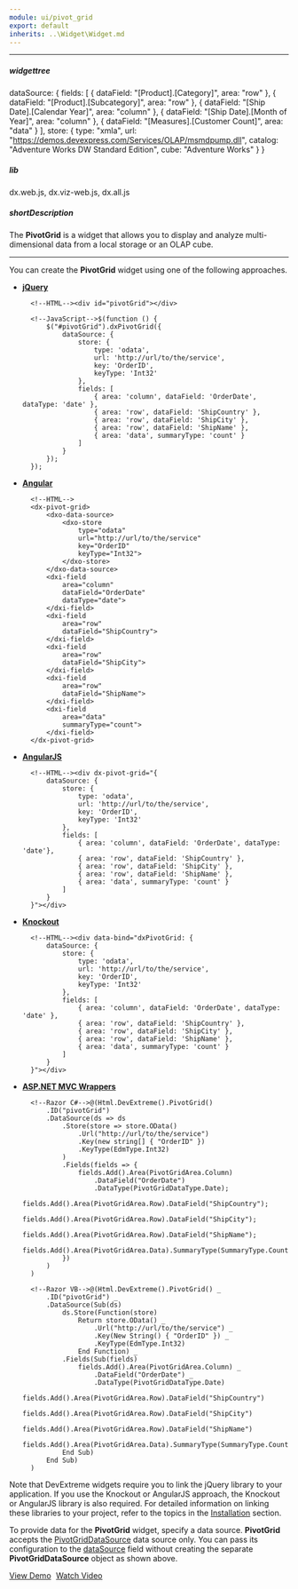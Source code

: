 ```yaml
---
module: ui/pivot_grid
export: default
inherits: ..\Widget\Widget.md
---
```

---
##### widgettree
dataSource: {
        fields: [
            { dataField: "[Product].[Category]", area: "row" },
            { dataField: "[Product].[Subcategory]", area: "row" },
            { dataField: "[Ship Date].[Calendar Year]", area: "column" },
            { dataField: "[Ship Date].[Month of Year]", area: "column" },
            { dataField: "[Measures].[Customer Count]", area: "data" }
        ],
        store: {
            type: "xmla",
            url: "https://demos.devexpress.com/Services/OLAP/msmdpump.dll",
            catalog: "Adventure Works DW Standard Edition",
            cube: "Adventure Works"
        }
    }

##### lib
dx.web.js, dx.viz-web.js, dx.all.js

##### shortDescription
The **PivotGrid** is a widget that allows you to display and analyze multi-dimensional data from a local storage or an OLAP cube.

---
You can create the **PivotGrid** widget using one of the following approaches.

- [**jQuery**](/concepts/00%20Getting%20Started/10%20Widget%20Basics%20-%20jQuery/01%20Create%20and%20Configure%20a%20Widget.md '/Documentation/Guide/Getting_Started/Widget_Basics_-_jQuery/Create_and_Configure_a_Widget/')  

        <!--HTML--><div id="pivotGrid"></div>

        <!--JavaScript-->$(function () {
            $("#pivotGrid").dxPivotGrid({
                dataSource: {
                    store: {
                        type: 'odata',
                        url: 'http://url/to/the/service',
                        key: 'OrderID',
                        keyType: 'Int32'
                    },
                    fields: [
                        { area: 'column', dataField: 'OrderDate', dataType: 'date' },
                        { area: 'row', dataField: 'ShipCountry' },
                        { area: 'row', dataField: 'ShipCity' },
                        { area: 'row', dataField: 'ShipName' },
                        { area: 'data', summaryType: 'count' }
                    ]
                }
            });
        });

- [**Angular**](/concepts/00%20Getting%20Started/15%20Widget%20Basics%20-%20Angular/01%20Create%20and%20Configure%20a%20Widget.md '/Documentation/Guide/Getting_Started/Widget_Basics_-_Angular/Create_and_Configure_a_Widget/')  

        <!--HTML-->
        <dx-pivot-grid>
            <dxo-data-source>
                <dxo-store
                    type="odata"
                    url="http://url/to/the/service"
                    key="OrderID"
                    keyType="Int32">
                </dxo-store>
            </dxo-data-source>
            <dxi-field
                area="column"
                dataField="OrderDate"
                dataType="date">
            </dxi-field>
            <dxi-field
                area="row"
                dataField="ShipCountry">
            </dxi-field>
            <dxi-field
                area="row"
                dataField="ShipCity">
            </dxi-field>
            <dxi-field
                area="row"
                dataField="ShipName">
            </dxi-field>
            <dxi-field
                area="data"
                summaryType="count">
            </dxi-field>
        </dx-pivot-grid>

- [**AngularJS**](/concepts/00%20Getting%20Started/20%20Widget%20Basics%20-%20AngularJS/01%20Create%20and%20Configure%20a%20Widget.md '/Documentation/Guide/Getting_Started/Widget_Basics_-_AngularJS/Create_and_Configure_a_Widget/')  

        <!--HTML--><div dx-pivot-grid="{
			dataSource: {
                store: {
                    type: 'odata',
                    url: 'http://url/to/the/service',
                    key: 'OrderID',
                    keyType: 'Int32'
                },
                fields: [
                    { area: 'column', dataField: 'OrderDate', dataType: 'date'},
                    { area: 'row', dataField: 'ShipCountry' },
                    { area: 'row', dataField: 'ShipCity' },
                    { area: 'row', dataField: 'ShipName' },
                    { area: 'data', summaryType: 'count' }
                ]
            }
        }"></div>

- [**Knockout**](/concepts/00%20Getting%20Started/25%20Widget%20Basics%20-%20Knockout/01%20Create%20and%20Configure%20a%20Widget.md '/Documentation/Guide/Getting_Started/Widget_Basics_-_Knockout/Create_and_Configure_a_Widget/')  

        <!--HTML--><div data-bind="dxPivotGrid: {
			dataSource: {
                store: {
                    type: 'odata',
                    url: 'http://url/to/the/service',
                    key: 'OrderID',
                    keyType: 'Int32'
                },
                fields: [
                    { area: 'column', dataField: 'OrderDate', dataType: 'date' },
                    { area: 'row', dataField: 'ShipCountry' },
                    { area: 'row', dataField: 'ShipCity' },
                    { area: 'row', dataField: 'ShipName' },
                    { area: 'data', summaryType: 'count' }
                ]
            }
        }"></div>

- [**ASP.NET MVC Wrappers**](/concepts/35%20ASP.NET%20MVC%20Wrappers/20%20Fundamentals/05%20Creating%20a%20Widget.md '/Documentation/Guide/ASP.NET_MVC_Wrappers/Fundamentals/#Creating_a_Widget')

        <!--Razor C#-->@(Html.DevExtreme().PivotGrid()
            .ID("pivotGrid")
            .DataSource(ds => ds
                .Store(store => store.OData()
                    .Url("http://url/to/the/service")
                    .Key(new string[] { "OrderID" })
                    .KeyType(EdmType.Int32)
                )
                .Fields(fields => {
                    fields.Add().Area(PivotGridArea.Column)
                        .DataField("OrderDate")
                        .DataType(PivotGridDataType.Date);
                    fields.Add().Area(PivotGridArea.Row).DataField("ShipCountry");
                    fields.Add().Area(PivotGridArea.Row).DataField("ShipCity");
                    fields.Add().Area(PivotGridArea.Row).DataField("ShipName");
                    fields.Add().Area(PivotGridArea.Data).SummaryType(SummaryType.Count);
                })
            )
        )

        <!--Razor VB-->@(Html.DevExtreme().PivotGrid() _
            .ID("pivotGrid") _
            .DataSource(Sub(ds)
                ds.Store(Function(store)
                    Return store.OData() _
                        .Url("http://url/to/the/service") _
                        .Key(New String() { "OrderID" }) _
                        .KeyType(EdmType.Int32)
                    End Function) _
                .Fields(Sub(fields)
                    fields.Add().Area(PivotGridArea.Column) _
                        .DataField("OrderDate") _
                        .DataType(PivotGridDataType.Date)
                    fields.Add().Area(PivotGridArea.Row).DataField("ShipCountry")
                    fields.Add().Area(PivotGridArea.Row).DataField("ShipCity")
                    fields.Add().Area(PivotGridArea.Row).DataField("ShipName")
                    fields.Add().Area(PivotGridArea.Data).SummaryType(SummaryType.Count)
                End Sub)
            End Sub)
        )

Note that DevExtreme widgets require you to link the jQuery library to your application. If you use the Knockout or AngularJS approach, the Knockout or AngularJS library is also required. For detailed information on linking these libraries to your project, refer to the topics in the [Installation](/concepts/00%20Getting%20Started/01%20Installation/01%20Local%20Scripts.md '/Documentation/Guide/Getting_Started/Installation/Local_Scripts/') section.

To provide data for the **PivotGrid** widget, specify a data source. **PivotGrid** accepts the [PivotGridDataSource](/api-reference/30%20Data%20Layer/PivotGridDataSource '/Documentation/ApiReference/Data_Layer/PivotGridDataSource/') data source only. You can pass its configuration to the [dataSource](/api-reference/10%20UI%20Widgets/dxPivotGrid/1%20Configuration/dataSource.md '/Documentation/ApiReference/UI_Widgets/dxPivotGrid/Configuration/#dataSource') field without creating the separate **PivotGridDataSource** object as shown above.

<a href="http://js.devexpress.com/Demos/WidgetsGallery/#demo/data_grid-pivot_grid_data_binding-local_data_source" class="button orange small fix-width-155" style="margin-right:5px;" target="_blank">View Demo</a>
<a href="http://www.youtube.com/watch?v=a3B0XLSIEBM&index=49&list=PL8h4jt35t1wjGvgflbHEH_e3b23AA30-z" class="button orange small fix-width-155" target="_blank">Watch Video</a>